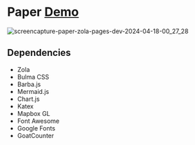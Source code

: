 # Paper [Demo](https://paper-zola.pages.dev/)

![screencapture-paper-zola-pages-dev-2024-04-18-00_27_28](https://github.com/xorz57/Paper/assets/84932056/ea78535a-e77a-4cd5-9239-cb9b05dce116)

## Dependencies

- Zola
- Bulma CSS
- Barba.js
- Mermaid.js
- Chart.js
- Katex
- Mapbox GL
- Font Awesome
- Google Fonts
- GoatCounter
